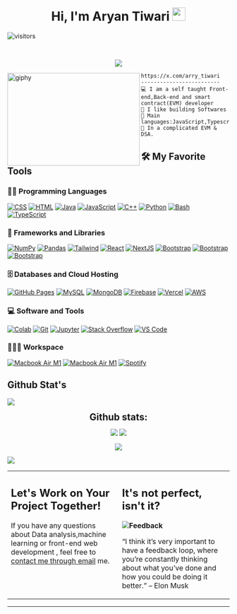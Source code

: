 <h1 align="center">
Hi, I'm Aryan Tiwari
  <img src="https://media.giphy.com/media/hvRJCLFzcasrR4ia7z/giphy.gif" width="30"></h1>
  
 <!--<img src="https://komarev.com/ghpvc/?username=arrytiwari&label=Profile%20Views&color=0e75b6&style=flat" align='right' alt="arrytiwari" />-->
 ![visitors](https://komarev.com/ghpvc/?username=arrytiwari&label=Profile%20views&color=0e75b6&style=flat")

<br/>

<!-- Typing SVG by arrytiwari - https://github.com/arrytiwari/readme-typing-svg -->
<p align="center">
  <a href="https://github.com/arrytiwari/readme-typing-svg"><img src="https://readme-typing-svg.herokuapp.com?lines=Computer+Science+Student;Front-end+Web+Developer;Freelancer;Data%20|%20Analyst%20Enthusiastic;Always%20learning%20new%20things&center=true&width=380&height=45"></a>
</p>

<img align="left" src="https://media.giphy.com/media/OACHuKGkZ5F3FUbNsY/giphy.gif" alt="giphy" width="300" height="210"/>


```
https://x.com/arry_tiwari
-------------------------
💻 I am a self taught Front-end,Back-end and smart contract(EVM) developer 
🔭 I like building Softwares
🌟 Main languages:JavaScript,Typescript,Cairo,Rust,Solidity,Python
💖 In a complicated EVM & DSA.
```


                
## 🛠️ My Favorite Tools

### 👨‍💻 Programming Languages

<p>
    <a href="https://github.com/search?q=user%3Aswarajbachu+is%3Arepo+language%3Acss"><img alt="CSS" src="https://img.shields.io/badge/CSS-239120?&style=for-the-badge&logo=css3&logoColor=white"></a>
    <a href="https://github.com/search?q=user%3Aswarajbachu+is%3Arepo+language%3Ahtml"><img alt="HTML" src="https://img.shields.io/badge/HTML-239120?style=for-the-badge&logo=html5&logoColor=white"></a>
    <a href="https://github.com/search?q=user%3Aswarajbachu+is%3Arepo+language%3Ajava"><img alt="Java" src="https://img.shields.io/badge/Java-ED8B00?style=for-the-badge&logo=java&logoColor=white"></a>
    <a href="https://github.com/search?q=user%3Aswarajbachu+is%3Arepo+language%3Ajavascript"><img alt="JavaScript" src="https://img.shields.io/badge/JavaScript-F7DF1E?style=for-the-badge&logo=JavaScript&logoColor=white"></a>
     <a href="https://github.com/search?q=user%3Aswarajbachu+is%3Arepo+language%3Ajavascript"><img alt="C++" src="https://img.shields.io/badge/C%2B%2B-00599C?style=for-the-badge&logo=c%2B%2B&logoColor=white"></a>
    <a href="https://github.com/search?q=user%3Aswarajbachu+is%3Arepo+language%3Apython"><img alt="Python" src="https://img.shields.io/badge/Python-3776AB?style=for-the-badge&logo=python&logoColor=white"></a>
    <a href="https://github.com/search?q=user%3Aswarajbachu+is%3Arepo+language%3Asql"><img alt="Bash" src="https://img.shields.io/badge/Shell_Script-121011?style=for-the-badge&logo=gnu-bash&logoColor=white"></a>
   <a href="https://github.com/search?q=user%3Aswarajbachu+is%3Arepo+language%3ATypeScript" ><img src="https://img.shields.io/badge/TypeScript-007ACC?style=for-the-badge&logo=typescript&logoColor=white" alt="TypeScript"></a>
</p>

### 🧰 Frameworks and Libraries

<p>
    <a href="#"><img alt="NumPy" src="https://img.shields.io/badge/Numpy%20-%23013243.svg?logo=numpy&logoColor=white"></a>
    <a href="#"><img alt="Pandas" src="https://img.shields.io/badge/Pandas%20-%23150458.svg?logo=pandas&logoColor=white"></a>
    <a href="#"><img alt="Tailwind" src="https://img.shields.io/badge/Tailwind_CSS-38B2AC?style=for-the-badge&logo=tailwind-css&logoColor=white"></a>
    <a href="#"><img alt="React" src="https://img.shields.io/badge/React-20232A?style=for-the-badge&logo=react&logoColor=61DAFB"></a>
    <a href="#"><img alt="NextJS" src="https://img.shields.io/badge/Next-black?style=for-the-badge&logo=next.js&logoColor=white"></a>
    <a href="#"><img alt="Bootstrap" src="https://img.shields.io/badge/Bootstrap-563D7C?style=for-the-badge&logo=bootstrap&logoColor=white"></a>
    <a href="#"><img alt="Bootstrap" src="https://img.shields.io/badge/Redux-593D88?style=for-the-badge&logo=redux&logoColor=white"></a>
    <a href="#"><img alt="Bootstrap" src="https://img.shields.io/badge/TensorFlow-FF6F00?style=for-the-badge&logo=tensorflow&logoColor=white"></a>
</p>

### 🗄️ Databases and Cloud Hosting

<p>
    <a href="#"><img alt="GitHub Pages" src="https://img.shields.io/badge/GitHub%20Pages-%23327FC7.svg?logo=github&logoColor=white"></a>
    <a href="#"><img alt="MySQL" src="https://img.shields.io/badge/MySQL-00000F?style=for-the-badge&logo=mysql&logoColor=white"></a>
    <a href="#"><img alt="MongoDB" src="https://img.shields.io/badge/MongoDB-4EA94B?style=for-the-badge&logo=mongodb&logoColor=white"></a>
    <a href="#"><img alt="Firebase" src ="https://img.shields.io/badge/Firebase-%23316192.svg?logo=firebase&logoColor=white"></a>
    <a href="#"><img alt="Vercel" src ="https://img.shields.io/badge/Vercel-000000?style=for-the-badge&logo=vercel&logoColor=white"></a>
    <a href="#"><img alt="AWS" src ="https://img.shields.io/badge/Amazon_AWS-232F3E?style=for-the-badge&logo=amazon-aws&logoColor=white"></a>


</p>

### 💻 Software and Tools

<p>
   <a href="#"><img alt="Colab" src="https://img.shields.io/badge/Colab-00b56a.svg?logo=google-colab&logoColor=white"></a>
   <a href="#"><img alt="Git" src="https://img.shields.io/badge/Git%20-%23F05033.svg?logo=git&logoColor=white"></a>
   <a href="#"><img alt="Jupyter" src="https://img.shields.io/badge/Jupyter%20-%23F37626.svg?logo=Jupyter&logoColor=white"></a>
   <a href="#"><img alt="Stack Overflow" src="https://img.shields.io/badge/-Stack%20Overflow-FE7A16?logo=stack-overflow&logoColor=white"></a>
   <a href="#"><img alt="VS Code" src="https://img.shields.io/badge/Visual%20Studio%20Code-0078d7.svg?logo=visual-studio-code&logoColor=white"></a>
</p>

### 👨🏽‍💻 Workspace
<p>
    <a href="#"><img alt="Macbook Air M1" src="https://img.shields.io/badge/Apple-MacBook_Air_M1-999999?style=for-the-badge&logo=apple&logoColor=white"></a>
      <a href="#"><img alt="Macbook Air M1" src="https://img.shields.io/badge/Apple-IPhone_XR-999999?style=for-the-badge&logo=apple&logoColor=white"></a>
    <a href="#"><img alt="Spotify" src="https://img.shields.io/badge/Spotify-1ED760?&style=for-the-badge&logo=spotify&logoColor=white"></a>
</p>


## Github Stat's

<img src="https://user-images.githubusercontent.com/73097560/115834477-dbab4500-a447-11eb-908a-139a6edaec5c.gif"></a>


<div align="center">
<h2 align="center" style="margin: 5px 10px;">Github stats:</h2> 

[![](https://github-readme-stats.vercel.app/api?username=arrytiwari&show_icons=true&theme=tokyonight&hide_border=true&locale=en)](https://github.com/arrytiwari)
[![](https://github-readme-streak-stats.herokuapp.com/?user=arrytiwari&theme=material-palenight)](https://github.com/arrytiwari)
  
</div>



<p align="center">
    <img src="https://github-profile-trophy.vercel.app/?username=arrytiwari&row=1&column=6&theme=gruvbox&margin-w=15&margin-h=15"/>
</p>

<img src="https://user-images.githubusercontent.com/73097560/115834477-dbab4500-a447-11eb-908a-139a6edaec5c.gif">

    

<!-- 
Get the this things done after exam
<p align="center">
  <img  src="https://raw.githubusercontent.com/Elanza-48/Elanza-48/main/resources/img/github-contribution-grid-snake.svg"
    alt="example" />
</p> -->




<table style="border: none">
  <tr>
  <td width="50%" valign="top">

## Let's Work on Your Project Together!

If you have any questions about Data analysis,machine learning or front-end web development , feel free to <a href="mailto:aryantiwari7762@gmail.com">contact me through email</a> me.


  </td>
  <td width="50%" valign="top">

## It's not perfect, isn't it?

**<img alt="Feedback" src="https://img.shields.io/badge/Ask%20me-anything_(Twitter:Aryan18095844)-1abc9c.svg">**

“I think it’s very important to have a feedback loop, where you’re constantly thinking about what you’ve done and how you could be doing it better.”
– Elon Musk

  </td>
  </tr>
</table>

------




